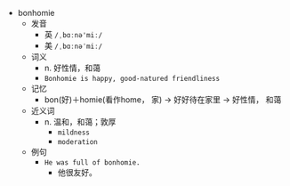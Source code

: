 - bonhomie
  - 发音
    - 英 `/ˌbɑːnə'miː/`
    - 美 `/ˌbɑːnəˈmiː/`
  - 词义
    - n. 好性情，和蔼
    - `Bonhomie is happy, good-natured friendliness`
  - 记忆
    - bon(好)＋homie(看作home， 家) → 好好待在家里 → 好性情， 和蔼
  - 近义词
    - n. 温和，和蔼；敦厚
      - `mildness`
      - `moderation`
  - 例句
    - `He was full of bonhomie.`
      - 他很友好。

